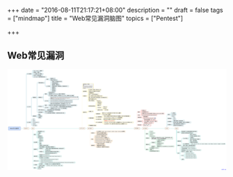 +++
date = "2016-08-11T21:17:21+08:00"
description = ""
draft = false
tags = ["mindmap"]
title = "Web常见漏洞脑图"
topics = ["Pentest"]

+++
<!--
 * @Author: reber
 * @Mail: reber0ask@qq.com
 * @Date: 2019-04-10 10:45:01
 * @LastEditTime : 2020-07-23 14:48:13
 -->

## Web常见漏洞

[![Web常见漏洞脑图](/img/post/web_common_vulnerability_maps.png)](/img/post/web_common_vulnerability_maps.png?_blank)
